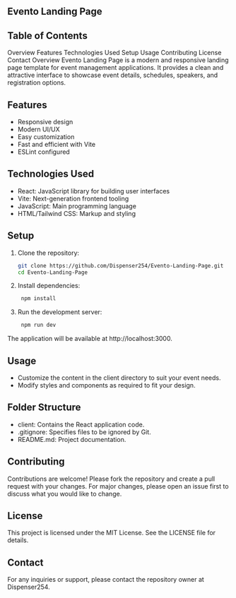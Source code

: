 ## Evento Landing Page

## Table of Contents
Overview
Features
Technologies Used
Setup
Usage
Contributing
License
Contact
Overview
Evento Landing Page is a modern and responsive landing page template for event management applications. It provides a clean and attractive interface to showcase event details, schedules, speakers, and registration options.

## Features
- Responsive design
- Modern UI/UX
- Easy customization
- Fast and efficient with Vite
- ESLint configured

## Technologies Used
- React: JavaScript library for building user interfaces
- Vite: Next-generation frontend tooling
- JavaScript: Main programming language
- HTML/Tailwind CSS: Markup and styling

## Setup
1. Clone the repository:
    ```bash
    git clone https://github.com/Dispenser254/Evento-Landing-Page.git
    cd Evento-Landing-Page
    ```
2. Install dependencies:
   ```bash
    npm install
3. Run the development server:
   ```bash
    npm run dev
   
The application will be available at http://localhost:3000.

## Usage
- Customize the content in the client directory to suit your event needs.
- Modify styles and components as required to fit your design.

## Folder Structure
- client: Contains the React application code.
- .gitignore: Specifies files to be ignored by Git.
- README.md: Project documentation.

## Contributing
Contributions are welcome! Please fork the repository and create a pull request with your changes. For major changes, please open an issue first to discuss what you would like to change.

## License
This project is licensed under the MIT License. See the LICENSE file for details.

## Contact
For any inquiries or support, please contact the repository owner at Dispenser254.


